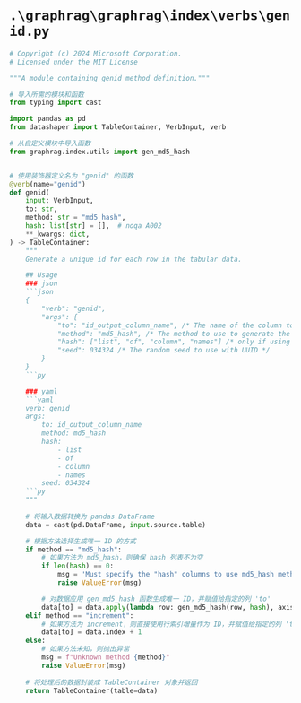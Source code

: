 # `.\graphrag\graphrag\index\verbs\genid.py`

```py
# Copyright (c) 2024 Microsoft Corporation.
# Licensed under the MIT License

"""A module containing genid method definition."""

# 导入所需的模块和函数
from typing import cast

import pandas as pd
from datashaper import TableContainer, VerbInput, verb

# 从自定义模块中导入函数
from graphrag.index.utils import gen_md5_hash


# 使用装饰器定义名为 "genid" 的函数
@verb(name="genid")
def genid(
    input: VerbInput,
    to: str,
    method: str = "md5_hash",
    hash: list[str] = [],  # noqa A002
    **_kwargs: dict,
) -> TableContainer:
    """
    Generate a unique id for each row in the tabular data.

    ## Usage
    ### json
    ```json
    {
        "verb": "genid",
        "args": {
            "to": "id_output_column_name", /* The name of the column to output the id to */
            "method": "md5_hash", /* The method to use to generate the id */
            "hash": ["list", "of", "column", "names"] /* only if using md5_hash */,
            "seed": 034324 /* The random seed to use with UUID */
        }
    }
    ```py

    ### yaml
    ```yaml
    verb: genid
    args:
        to: id_output_column_name
        method: md5_hash
        hash:
            - list
            - of
            - column
            - names
        seed: 034324
    ```py
    """
    
    # 将输入数据转换为 pandas DataFrame
    data = cast(pd.DataFrame, input.source.table)

    # 根据方法选择生成唯一 ID 的方式
    if method == "md5_hash":
        # 如果方法为 md5_hash，则确保 hash 列表不为空
        if len(hash) == 0:
            msg = 'Must specify the "hash" columns to use md5_hash method'
            raise ValueError(msg)

        # 对数据应用 gen_md5_hash 函数生成唯一 ID，并赋值给指定的列 'to'
        data[to] = data.apply(lambda row: gen_md5_hash(row, hash), axis=1)
    elif method == "increment":
        # 如果方法为 increment，则直接使用行索引增量作为 ID，并赋值给指定的列 'to'
        data[to] = data.index + 1
    else:
        # 如果方法未知，则抛出异常
        msg = f"Unknown method {method}"
        raise ValueError(msg)
    
    # 将处理后的数据封装成 TableContainer 对象并返回
    return TableContainer(table=data)
```